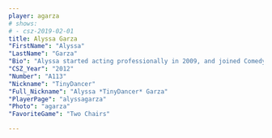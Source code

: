 ```yaml
---
player: agarza
# shows:
# - csz-2019-02-01
title: Alyssa Garza
"FirstName": "Alyssa"
"LastName": "Garza"
"Bio": "Alyssa started acting professionally in 2009, and joined ComedySportz in 2012. She has since attended 3 CsZ World Championships, and stolen many funny jokes from great new friends over the years (don’t worry, she “asked” for permission). Alyssa owns a dance and acting studio in San Antonio, and spends all of her free time rock climbing. She is deathly afraid of snakes, and sometimes hibernates in the summer to avoid seeing one in nature. "
"CSZ_Year": "2012"
"Number": "A113"
"Nickname": "TinyDancer"
"Full_Nickname": "Alyssa *TinyDancer* Garza"
"PlayerPage": "alyssagarza"
"Photo": "agarza"
"FavoriteGame": "Two Chairs"

---
```

